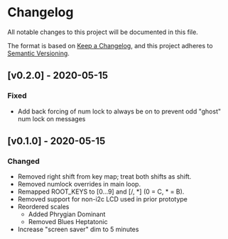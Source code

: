 # Changelog

All notable changes to this project will be documented in this file.

The format is based on [Keep a Changelog](https://keepachangelog.com/en/1.0.0/),
and this project adheres to [Semantic Versioning](https://semver.org/spec/v2.0.0.html).

## [v0.2.0] - 2020-05-15

### Fixed
- Add back forcing of num lock to always be on to prevent odd "ghost" num lock on messages

## [v0.1.0] - 2020-05-15

### Changed
- Removed right shift from key map; treat both shifts as shift.
- Removed numlock overrides in main loop.
- Remapped ROOT_KEYS to [0...9] and [/, *] (0 = C, * = B).
- Removed support for non-i2c LCD used in prior prototype
- Reordered scales
  - Added Phrygian Dominant
  - Removed Blues Heptatonic
- Increase "screen saver" dim to 5 minutes